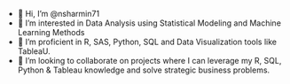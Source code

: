 - 👋 Hi, I’m @nsharmin71
- 👀 I’m interested in Data Analysis using Statistical Modeling and Machine Learning Methods
- 🌱 I’m proficient in R, SAS, Python, SQL and Data Visualization tools like TableaU.
- 💞️ I’m looking to collaborate on projects where I can leverage my R, SQL, Python & Tableau knowledge and solve strategic business problems.

<!---
nsharmin71/nsharmin71 is a ✨ special ✨ repository because its `README.md` (this file) appears on your GitHub profile.
You can click the Preview link to take a look at your changes.
--->
